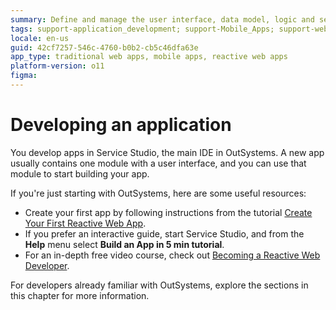 ```yaml
---
summary: Define and manage the user interface, data model, logic and security of your OutSystems applications.
tags: support-application_development; support-Mobile_Apps; support-webapps; support-webapps-overview
locale: en-us
guid: 42cf7257-546c-4760-b0b2-cb5c46dfa63e
app_type: traditional web apps, mobile apps, reactive web apps
platform-version: o11
figma: 
---
```


# Developing an application

You develop apps in Service Studio, the main IDE in OutSystems. A new app usually contains one module with a user interface, and you can use that module to start building your app.

If you're just starting with OutSystems, here are some useful resources:

* Create your first app by following instructions from the tutorial [Create Your First Reactive Web App](../getting-started/create-reactive-web.md).
* If you prefer an interactive guide, start Service Studio, and from the **Help** menu select **Build an App in 5 min tutorial**.
* For an in-depth free video course, check out [Becoming a Reactive Web Developer](https://www.outsystems.com/learn/paths/18/becoming-a-reactive-web-developer/).

For developers already familiar with OutSystems, explore the sections in this chapter for more information.
